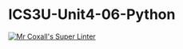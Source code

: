# ICS3U-Unit4-06-Python

[![Mr Coxall's Super Linter](https://github.com/Tyler-Bell/ICS3U-Unit4-06-Python/workflows/Mr%20Coxall's%20Super%20Linter/badge.svg)](https://github.com/Tyler-Bell/ICS3U-Unit4-06-Python/actions/)

